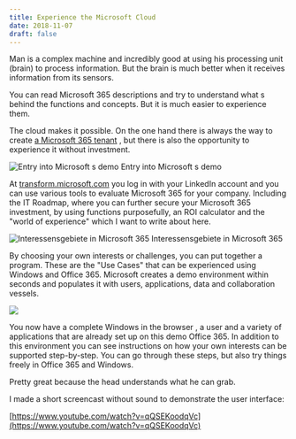 ```yaml
---
title: Experience the Microsoft Cloud
date: 2018-11-07
draft: false
---
```


Man is a complex machine and incredibly good at using his processing unit (brain) to process information. But the brain is much better when it receives information from its sensors.

You can read Microsoft 365 descriptions and try to understand what s behind the functions and concepts. But it is much easier to experience them.

The cloud makes it possible. On the one hand there is always the way to create [a Microsoft 365 tenant](https://products.office.com/en/compare-all-microsoft-office-products?tab=2) , but there is also the opportunity to experience it without investment.

![Entry into Microsoft s demo](https://cdn-images-1.medium.com/max/800/1*2VvrMn1gScDleUwmqORZWQ.png)
Entry into Microsoft s demo

At [transform.microsoft.com](https://transform.microsoft.com/) you log in with your LinkedIn account and you can use various tools to evaluate Microsoft 365 for your company. Including the IT Roadmap, where you can further secure your Microsoft 365 investment, by using functions purposefully, an ROI calculator and the "world of experience" which I want to write about here.

![Interessensgebiete in Microsoft 365](https://cdn-images-1.medium.com/max/1200/1*cHBn27jykrm3tH5cAodmEQ.png)
Interessensgebiete in Microsoft 365

By choosing your own interests or challenges, you can put together a program. These are the "Use Cases" that can be experienced using Windows and Office 365. Microsoft creates a demo environment within seconds and populates it with users, applications, data and collaboration vessels.

![](https://cdn-images-1.medium.com/max/800/1*ltPErxN96FyjR8CB2sNxjQ.png)

You now have a complete Windows in the browser , a user and a variety of applications that are already set up on this demo Office 365. In addition to this environment you can see instructions on how your own interests can be supported step-by-step. You can go through these steps, but also try things freely in Office 365 and Windows.

Pretty great because the head understands what he can grab.

I made a short screencast without sound to demonstrate the user interface:

[https://www.youtube.com/watch?v=qQSEKoodqVc](https://www.youtube.com/watch?v=qQSEKoodqVc)